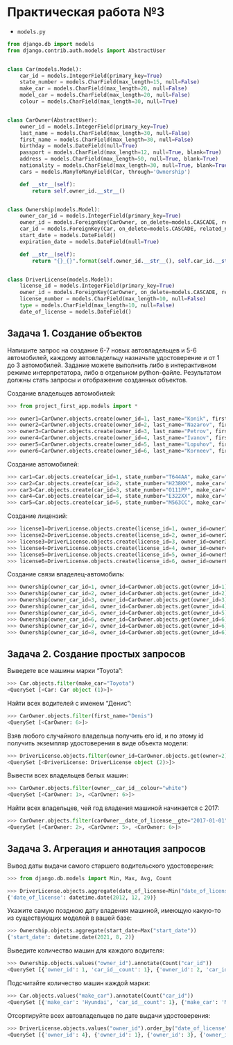 # Практическая работа №3

* `models.py`

```python
from django.db import models
from django.contrib.auth.models import AbstractUser


class Car(models.Model):
    car_id = models.IntegerField(primary_key=True)
    state_number = models.CharField(max_length=15, null=False)
    make_car = models.CharField(max_length=20, null=False)
    model_car = models.CharField(max_length=20, null=False)
    colour = models.CharField(max_length=30, null=True)


class CarOwner(AbstractUser):
    owner_id = models.IntegerField(primary_key=True)
    last_name = models.CharField(max_length=30, null=False)
    first_name = models.CharField(max_length=30, null=False)
    birthday = models.DateField(null=True)
    passport = models.CharField(max_length=12, null=True, blank=True)
    address = models.CharField(max_length=50, null=True, blank=True)
    nationality = models.CharField(max_length=30, null=True, blank=True)
    cars = models.ManyToManyField(Car, through='Ownership')

    def __str__(self):
        return self.owner_id.__str__()


class Ownership(models.Model):
    owner_car_id = models.IntegerField(primary_key=True)
    owner_id = models.ForeignKey(CarOwner, on_delete=models.CASCADE, related_name='owner')
    car_id = models.ForeignKey(Car, on_delete=models.CASCADE, related_name='car')
    start_date = models.DateField()
    expiration_date = models.DateField(null=True)

    def __str__(self):
        return "{}_{}".format(self.owner_id.__str__(), self.car_id.__str__())


class DriverLicense(models.Model):
    license_id = models.IntegerField(primary_key=True)
    owner_id = models.ForeignKey(CarOwner, on_delete=models.CASCADE, related_name='carOwner')
    license_number = models.CharField(max_length=10, null=False)
    type = models.CharField(max_length=10, null=False)
    date_of_license = models.DateField()
```

## Задача 1. Создание объектов

Напишите запрос на создание 6-7 новых автовладельцев и 5-6 автомобилей, каждому автовладельцу назначьте удостоверение и от 1 до 3 автомобилей. Задание можете выполнить либо в интерактивном режиме интерпретатора, либо в отдельном python-файле. Результатом должны стать запросы и отображение созданных объектов.

Создание владельцев автомобилей:

```python
>>> from project_first_app.models import *

>>> owner1=CarOwner.objects.create(owner_id=1, last_name="Konik", first_name="Anastasia", birthday = "2002-11-24", passport = "6424474254", username = "AnastasiaKonik")
>>> owner2=CarOwner.objects.create(owner_id=2, last_name="Nazarov", first_name="Egor", birthday = "2001-07-09", passport = "6324432254", username = "EgorNazarov")
>>> owner3=CarOwner.objects.create(owner_id=3, last_name="Petrov", first_name="Alexander", birthday = "1994-08-19", passport = "6228974242", username = "AlexanderPetrov")
>>> owner4=CarOwner.objects.create(owner_id=4, last_name="Ivanov", first_name="Andrey", birthday = "1987-12-13", passport = "6228983241", username = "AndreyIvanov")
>>> owner5=CarOwner.objects.create(owner_id=5, last_name="Lopuhov", first_name="Fedor", birthday = "2000-02-20", passport = "6118985242", username = "FedorLopuhov")
>>> owner6=CarOwner.objects.create(owner_id=6, last_name="Korneev", first_name="Denis", birthday = "1996-08-09", passport = "6118124242", username = "DenisKorneev")
```

Создание автомобилей:

```python
>>> car1=Car.objects.create(car_id=1, state_number="T644AA", make_car="Toyota", model_car="Camry", colour="white")
>>> car2=Car.objects.create(car_id=2, state_number="H238KK", make_car="Hyundai", model_car="Solaris", colour="yellow")
>>> car3=Car.objects.create(car_id=3, state_number="O111PP", make_car="Tesla", model_car="Model S", colour="black")
>>> car4=Car.objects.create(car_id=4, state_number="E322XX", make_car="Mazda", model_car="CX 5", colour="blue")
>>> car5=Car.objects.create(car_id=5, state_number="M563CC", make_car="Volvo", model_car="XC 90", colour="gold")
```

Создание лицензий:

```python
>>> license1=DriverLicense.objects.create(license_id=1, owner_id=owner1, license_number="6432724", type="B", date_of_license="2013-10-10")
>>> license2=DriverLicense.objects.create(license_id=2, owner_id=owner2, license_number="6432114", type="B", date_of_license="2017-12-14")
>>> license3=DriverLicense.objects.create(license_id=3, owner_id=owner3, license_number="5332114", type="B", date_of_license="2014-09-01")
>>> license4=DriverLicense.objects.create(license_id=4, owner_id=owner4, license_number="5399114", type="B", date_of_license="2012-12-29")
>>> license5=DriverLicense.objects.create(license_id=5, owner_id=owner5, license_number="7839114", type="B", date_of_license="2019-06-11")
>>> license6=DriverLicense.objects.create(license_id=6, owner_id=owner6, license_number="7839662", type="B", date_of_license="2021-07-30")
```

Создание связи владелец-автомобиль:

```python
>>> Ownership(owner_car_id=1, owner_id=CarOwner.objects.get(owner_id=1), car_id=Car.objects.get(car_id=1), start_date="2013-10-11", expiration_date="2014-08-31").save()
>>> Ownership(owner_car_id=2, owner_id=CarOwner.objects.get(owner_id=2), car_id=Car.objects.get(car_id=2), start_date="2017-12-15").save()
>>> Ownership(owner_car_id=3, owner_id=CarOwner.objects.get(owner_id=3), car_id=Car.objects.get(car_id=3), start_date="2014-09-01", expiration_date="2021-07-29").save()
>>> Ownership(owner_car_id=4, owner_id=CarOwner.objects.get(owner_id=4), car_id=Car.objects.get(car_id=4), start_date="2012-12-30", expiration_date="2021-07-29").save()
>>> Ownership(owner_car_id=5, owner_id=CarOwner.objects.get(owner_id=5), car_id=Car.objects.get(car_id=5), start_date="2019-06-12").save()
>>> Ownership(owner_car_id=6, owner_id=CarOwner.objects.get(owner_id=6), car_id=Car.objects.get(car_id=4), start_date="2021-08-02").save()
>>> Ownership(owner_car_id=7, owner_id=CarOwner.objects.get(owner_id=6), car_id=Car.objects.get(car_id=3), start_date="2021-08-01").save()
>>> Ownership(owner_car_id=8, owner_id=CarOwner.objects.get(owner_id=6), car_id=Car.objects.get(car_id=1), start_date="2021-07-31").save()
```

## Задача 2. Создание простых запросов

Выведете все машины марки “Toyota”:

```python
>>> Car.objects.filter(make_car="Toyota")
<QuerySet [<Car: Car object (1)>]>
```

Найти всех водителей с именем “Денис”:

```python
>>> CarOwner.objects.filter(first_name="Denis")
<QuerySet [<CarOwner: 6>]>
```

Взяв любого случайного владельца получить его id, и по этому id получить экземпляр удостоверения в виде объекта модели:

```python
>>> DriverLicense.objects.filter(owner_id=CarOwner.objects.get(owner=2))
<QuerySet [<DriverLicense: DriverLicense object (2)>]>
```

Вывести всех владельцев белых машин:

```python
>>> CarOwner.objects.filter(owner__car_id__colour="white")
<QuerySet [<CarOwner: 1>, <CarOwner: 6>]>
```

Найти всех владельцев, чей год владения машиной начинается с 2017:

```python
>>> CarOwner.objects.filter(carOwner__date_of_license__gte="2017-01-01")
<QuerySet [<CarOwner: 2>, <CarOwner: 5>, <CarOwner: 6>]>
```

## Задача 3. Агрегация и аннотация запросов

Вывод даты выдачи самого старшего водительского удостоверения:

```python
>>> from django.db.models import Min, Max, Avg, Count

>>> DriverLicense.objects.aggregate(date_of_license=Min("date_of_license"))
{'date_of_license': datetime.date(2012, 12, 29)}
```

Укажите самую позднюю дату владения машиной, имеющую какую-то из существующих моделей в вашей базе:

```python
>>> Ownership.objects.aggregate(start_date=Max("start_date"))
{'start_date': datetime.date(2021, 8, 2)}
```

Выведите количество машин для каждого водителя:

```python
>>> Ownership.objects.values("owner_id").annotate(Count("car_id"))
<QuerySet [{'owner_id': 1, 'car_id__count': 1}, {'owner_id': 2, 'car_id__count': 1}, {'owner_id': 3, 'car_id__count': 1}, {'owner_id': 4, 'car_id__count': 1}, {'owner_id': 5, 'car_id__count': 1}, {'owner_id': 6, 'car_id__count': 3}]>
```

Подсчитайте количество машин каждой марки:

```python
>>> Car.objects.values("make_car").annotate(Count("car_id"))
<QuerySet [{'make_car': 'Hyundai', 'car_id__count': 1}, {'make_car': 'Mazda', 'car_id__count': 1}, {'make_car': 'Tesla', 'car_id__count': 1}, {'make_car': 'Toyota', 'car_id__count': 1}, {'make_car': 'Volvo', 'car_id__count': 1}]>
```

Отсортируйте всех автовладельцев по дате выдачи удостоверения: 

```python
>>> DriverLicense.objects.values("owner_id").order_by("date_of_license")
<QuerySet [{'owner_id': 4}, {'owner_id': 1}, {'owner_id': 3}, {'owner_id': 2}, {'owner_id': 5}, {'owner_id': 6}]>
```


